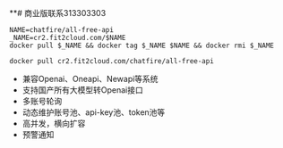 **# 商业版联系313303303

```
NAME=chatfire/all-free-api
_NAME=cr2.fit2cloud.com/$NAME
docker pull $_NAME && docker tag $_NAME $NAME && docker rmi $_NAME

docker pull cr2.fit2cloud.com/chatfire/all-free-api

``` 

- 兼容Openai、Oneapi、Newapi等系统
- 支持国产所有大模型转Openai接口
- 多账号轮询
- 动态维护账号池、api-key池、token池等
- 高并发，横向扩容
- 预警通知


